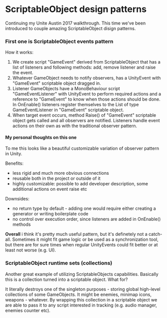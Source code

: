 # ScriptableObject design patterns
Continuing my Unite Austin 2017 walkthrough. This time we've been introduced to couple amazing ScriptableObject disign patterns.

### First one is ScriptableObject events pattern
How it works:
 
1. We create script "GameEvent" derived from ScriptableObject that has a list of listeners and following methods: add, remove listener and raise the event.
2. Whatever GameObject needs to notify observers, has a UnityEvent with "GameEvent" scriptable object dragged in.
3. Listener GameObjects have a MonoBehaviour script "GameEventListener" with UnityEvent to perform required actions and a reference to "GameEvent" to know when those actions should be done. In OnEnable() listeners register themselves to the List of type GameEventListener in "GameEvent" scriptable object.
4. When target event occurs, method Raise() of "GameEvent" scriptable object gets called and all observers are notified. Listeners handle event actions on their own as with the traditional observer pattern.

#### My personal thoughts on this one

To me this looks like a beautiful customizable variation of observer pattern in Unity.

Benefits:
- less rigid and much more obvious connections
- reusable both in the project or outside of it
- highly customizable: possible to add developer description, some additional actions on event raise etc

Downsides:
- no return type by default - adding one would require either creating a generator or writing boilerplate code
- no control over execution order, since listeners are added in OnEnable() methods

**Overall** i think it's pretty much useful pattern, but it's definetely not a catch-all. Sometimes it might fit game logic or be used as a synchronization tool, but there are for sure times when regular UnityEvents could fit better or at least not worse (e.g. UI).

### ScriptableObject runtime sets (collections)
Another great example of utilizing ScriptableObjects capabilities. Basically this is a collection turned into a scriptable object. What for?

It literally destroys one of the singleton purposes - storing global high-level collections of some GameObjects. It might be enemies, minimap icons, weapons - whatever. By wrapping this collection in a scriptable object we are able to pass it to any script interested in tracking (e.g. audio manager, enemies counter etc).

